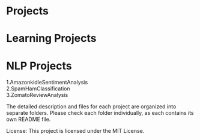 # Projects
# Learning Projects
# NLP Projects 
1.AmazonkidleSentimentAnalysis <br>
2.SpamHamClassification <br>
3.ZomatoReviewAnalysis

The detailed description and files for each project are organized into separate folders. Please check each folder individually, as each contains its own README file.

License: This project is licensed under the MIT License.
